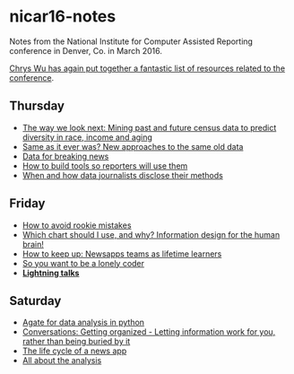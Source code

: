 # nicar16-notes
Notes from the National Institute for Computer Assisted Reporting conference in Denver, Co. in March 2016.

[Chrys Wu has again put together a fantastic list of resources related to the conference](http://blog.chryswu.com/2016/03/08/nicar16-slides-links-tutorials-resources/).

## Thursday

* [The way we look next: Mining past and future census data to predict diversity in race, income and aging](01-census.md)
* [Same as it ever was? New approaches to the same old data](02-new-approaches-to-data.md)
* [Data for breaking news](03-data-for-breaking-news.md)
* [How to build tools so reporters will use them](04-how-to-build-tools-so-reporters-will-use-them.md)
* [When and how data journalists disclose their methods](05-disclose.md)

## Friday

* [How to avoid rookie mistakes](06-rookie-mistakes.md)
* [Which chart should I use, and why? Information design for the human brain!](07-information-design.md)
* [How to keep up: Newsapps teams as lifetime learners](08-lifetime-learners.md)
* [So you want to be a lonely coder](09-lonely-coders.md)
* **[Lightning talks](10-lightning-talks.md)**

## Saturday

* [Agate for data analysis in python](11-agate.md)
* [Conversations: Getting organized - Letting information work for you, rather than being buried by it](12-organizing.md)
* [The life cycle of a news app](13-life-cycle.md)
* [All about the analysis](14-analysis.md)